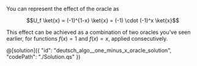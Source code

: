 You can represent the effect of the oracle as

$$U_f \ket{x} = (-1)^{1-x} \ket{x} = (-1) \cdot (-1)^x \ket{x}$$

This effect can be achieved as a combination of two oracles you've seen earlier, for functions $f(x) = 1$ and $f(x) = x$, applied consecutively.

@[solution]({
    "id": "deutsch_algo__one_minus_x_oracle_solution",
    "codePath": "./Solution.qs"
})
